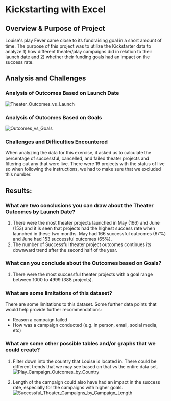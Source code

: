# Kickstarting with Excel

## Overview & Purpose of Project
Louise's play Fever came close to its fundraising goal in a short amount of time. The purpose of this project was to utilize the Kickstarter data to analyze 1) how different theater/play campaigns did in relation to their launch date and 2) whether their funding goals had an impact on the success rate. 


## Analysis and Challenges

### Analysis of Outcomes Based on Launch Date
![Theater_Outcomes_vs_Launch](https://user-images.githubusercontent.com/110875578/184798945-4b40a3da-0653-4fbc-8bfb-dbf96a3fd294.png)

### Analysis of Outcomes Based on Goals
![Outcomes_vs_Goals](https://user-images.githubusercontent.com/110875578/186574386-04984cad-e71e-447c-944e-e6cb0c99589f.png)


### Challenges and Difficulties Encountered
When analyzing the data for this exercise, it asked us to calculate the percentage of successful, cancelled, and failed theater projects and filtering out any that were live. There were 19 projects with the status of live so when following the instructions, we had to make sure that we excluded this number. 


## Results:

### What are two conclusions you can draw about the Theater Outcomes by Launch Date?
1) There were the most theater projects launched in May (166) and June (153) and it is seen that projects had the highest success rate when launched in these two months. May had 166 successful outcomes (67%) and June had 153 successful outcomes (65%).
2) The number of Successful theater project outcomes continues its downward trend after the second half of the year.


### What can you conclude about the Outcomes based on Goals?
1) There were the most successful theater projects with a goal range between 1000 to 4999 (388 projects). 


### What are some limitations of this dataset?
There are some limitations to this dataset. Some further data points that would help provide further recommendations:
- Reason a campaign failed
- How was a campaign conducted (e.g. in person, email, social media, etc)

### What are some other possible tables and/or graphs that we could create?
1) Filter down into the country that Louise is located in. There could be different trends that we may see based on that vs the entire data set. 
![Play_Campaign_Outcomes_by_Country](https://user-images.githubusercontent.com/110875578/184805140-b6d7fbfa-7ee1-4057-87d7-757abbdd6e98.png)

2) Length of the campaign could also have had an impact in the success rate, especially for the campaigns with higher goals. 
![Successful_Theater_Campaigns_by_Campaign_Length](https://user-images.githubusercontent.com/110875578/184806030-1a694bde-20f4-4b62-b73f-319908d1ccf2.png)
